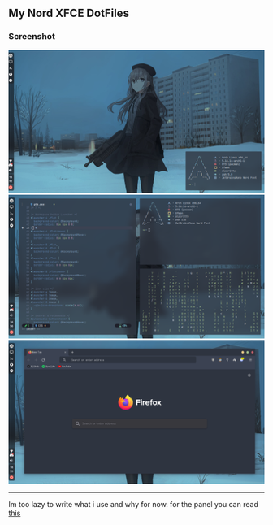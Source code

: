 My Nord XFCE DotFiles
---
### Screenshot

![Clean](/assets/preview.png)
![Terminal](/assets/terminal.png)
![Firefox](/assets/firefox.png)

---
Im too lazy to write what i use and why for now.
for the panel you can read [this](/config/xfce4-panel/README.md)
